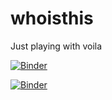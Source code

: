 # whoisthis
Just playing with voila

[![Binder](https://mybinder.org/badge_logo.svg)](https://mybinder.org/v2/gh/AsaadAreeb/whoisthis/main)


[![Binder](https://mybinder.org/badge_logo.svg)](https://mybinder.org/v2/gh/AsaadAreeb/whoisthis/main?urlpath=https%3A%2F%2Fgithub.com%2FAsaadAreeb%2Fwhoisthis%2Fblob%2Fmain%2Ffastaitesting.ipynb)

